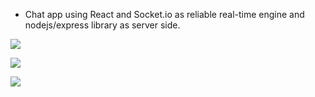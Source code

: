 - Chat app using React and Socket.io as reliable real-time engine and nodejs/express library as server side.

![](screenShots/wechatLogin.png)

![](screenShots/wechatloginv2.png)

![](screenShots/chating.png)

